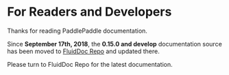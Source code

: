 # For Readers and Developers

Thanks for reading PaddlePaddle documentation.

Since **September 17th, 2018**, the **0.15.0 and develop** documentation source has been moved to [FluidDoc Repo](https://github.com/PaddlePaddle/FluidDoc) and updated there.

Please turn to FluidDoc Repo for the latest documentation.
